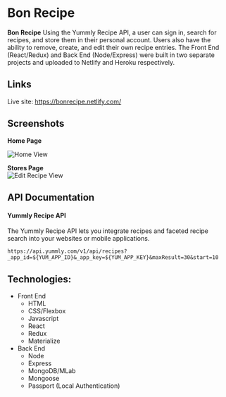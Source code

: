 <!DOCTYPE html>
<html>

<head>
  <meta charset="utf-8">
  <meta name="viewport" content="width=device-width, initial-scale=1.0">
  <link rel="stylesheet" href="https://stackedit.io/style.css" />
</head>

<body class="stackedit">
  <div class="stackedit__html"><h1 id="bon-recipe">Bon Recipe</h1>
<p><strong>Bon Recipe</strong> Using the Yummly Recipe API, a user can sign in, search for recipes, and store them in their personal account. Users also have the ability to remove, create, and edit their own recipe entries. The Front End (React/Redux) and Back End (Node/Express) were built in two separate projects and uploaded to Netlify and Heroku respectively.</p>
<h2 id="links">Links</h2>
<p>Live site: <a href="https://bonrecipe.netlify.com/">https://bonrecipe.netlify.com/</a></p>
<h2 id="screenshots">Screenshots</h2>
<p><strong>Home Page</strong></p>
<p><img src="https://res.cloudinary.com/andrerichards/image/upload/v1518611483/portfolio/bon1.jpg" alt="Home View"></p>
<p><strong>Stores Page</strong><br>
<img src="https://res.cloudinary.com/andrerichards/image/upload/v1518611483/portfolio/bon2.jpg" alt="Edit Recipe View"></p>
<h2 id="api-documentation">API Documentation</h2>
<h4 id="yummly-recipe-api">Yummly Recipe API</h4>
<p>The Yummly Recipe API lets you integrate recipes and faceted recipe search into your websites or mobile applications.</p>
<pre><code>https://api.yummly.com/v1/api/recipes?_app_id=${YUM_APP_ID}&amp;_app_key=${YUM_APP_KEY}&amp;maxResult=30&amp;start=10
</code></pre>
<h2 id="technologies">Technologies:</h2>
<ul>
<li>Front End
<ul>
<li>HTML</li>
<li>CSS/Flexbox</li>
<li>Javascript</li>
<li>React</li>
<li>Redux</li>
<li>Materialize</li>
</ul>
</li>
<li>Back End
<ul>
<li>Node</li>
<li>Express</li>
<li>MongoDB/MLab</li>
<li>Mongoose</li>
<li>Passport (Local Authentication)</li>
</ul>
</li>
</ul>
</div>
</body>

</html>
